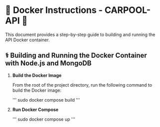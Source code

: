 # 🐋 Docker Instructions - CARPOOL-API 🐋

This document provides a step-by-step guide to building and running the API Docker container.

## ⚕️ Building and Running the Docker Container with Node.js and MongoDB

1. **Build the Docker Image**

   From the root of the project directory, run the following command to build the Docker image:

   '''
   sudo docker compose build
   '''

2. **Run Docker Compose**

   '''
   sudo docker compose up
   '''
